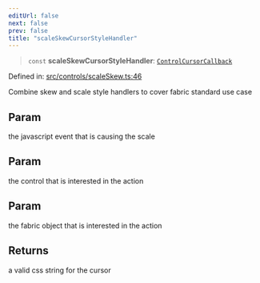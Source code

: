 ```yaml
---
editUrl: false
next: false
prev: false
title: "scaleSkewCursorStyleHandler"
---
```


> `const` **scaleSkewCursorStyleHandler**: [`ControlCursorCallback`](/api/type-aliases/controlcursorcallback/)

Defined in: [src/controls/scaleSkew.ts:46](https://github.com/fabricjs/fabric.js/blob/b4f67b1cfd353d0e2763b168e07bce6b67895452/src/controls/scaleSkew.ts#L46)

Combine skew and scale style handlers to cover fabric standard use case

## Param

the javascript event that is causing the scale

## Param

the control that is interested in the action

## Param

the fabric object that is interested in the action

## Returns

a valid css string for the cursor
